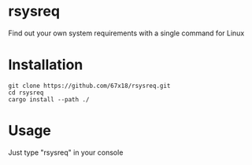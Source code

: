 # rsysreq
Find out your own system requirements with a single command for Linux
# Installation
    git clone https://github.com/67x18/rsysreq.git
    cd rsysreq
    cargo install --path ./
# Usage
Just type "rsysreq" in your console

